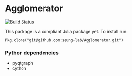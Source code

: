 # Agglomerator
[![Build Status](https://magnum.travis-ci.com/seung-lab/Agglomerator.svg?token=XgJykxTsTUBYXsq64oSK&branch=master)](https://magnum.travis-ci.com/seung-lab/Agglomerator)


This package is a compliant Julia package yet. To install run:

```
Pkg.clone("git@github.com:seung-lab/Agglomerator.git")
```

### Python dependencies
* pyqtgraph
* cython
